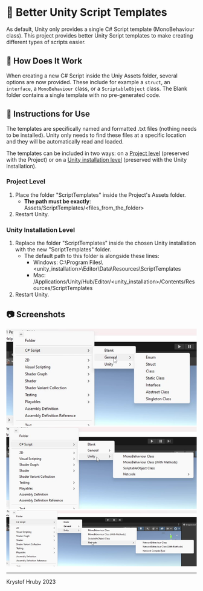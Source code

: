 # 📜 Better Unity Script Templates

As default, Unity only provides a single C# Script template (MonoBehaviour class). This project provides better Unity Script templates to make creating different types of scripts easier.

## 📌 How Does It Work
When creating a new C# Script inside the Uniy Assets folder, several options are now provided. These include for example a `struct`, an `interface`, a `MonoBehaviour` class, or a `ScriptableObject` class. The Blank folder contains a single template with no pre-generated code.

## 📑 Instructions for Use
The templates are specifically named and formatted .txt files (nothing needs to be installed). Unity only needs to find these files at a specific location and they will be automatically read and loaded.

The templates can be included in two ways: on a [Project level](<#Project-Level>) (preserved with the Project) or on a [Unity installation level](<#Unity-Installation-Level>) (preserved with the Unity installation).

### Project Level
1. Place the folder "ScriptTemplates" inside the Project's Assets folder.
	- **The path must be exactly**: Assets/ScriptTemplates/\<files_from_the_folder\>
2. Restart Unity.

### Unity Installation Level
1. Replace the folder "ScriptTemplates" inside the chosen Unity installation with the new "ScriptTemplates" folder.
	- The default path to this folder is alongside these lines:
		- Windows: C:\\Program Files\\\<unity_installation\>\\Editor\\Data\\Resources\\ScriptTemplates
		- Mac: /Applications/Unity/Hub/Editor/\<unity_installation\>/Contents/Resources/ScriptTemplates
2. Restart Unity.

## 📷 Screenshots
![general](_images/screenshot_1.png)
![unity](_images/screenshot_2.png)
![unity_netcode](_images/screenshot_3.png)

---

Krystof Hruby 2023
